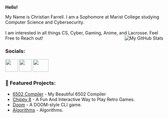 **Hello!**

My Name is Christian Farrell. I am a Sophomore at Marist College studying Computer Science and Cybersecurity. 
<br></br>
I am interested in all things CS, Cyber, Gaming, Anime, and Lacrosse. Feel Free to Reach out!
<img src="https://github-readme-stats.vercel.app/api/top-langs/?username=CFdefense&theme=tokyonight" alt="My GitHub Stats" align="right" style="margin-left: 10px;">
### Socials:

<a href="https://linkedin.com/in/christian-farrell1"><img src="https://companieslogo.com/img/orig/linkedin-2c3012a9.png?t=1700798504" width="40" height="40"/></a>
<a href="https://leetcode.com/CFdefense/"><img src="https://user-images.githubusercontent.com/36547915/97088991-45da5d00-1652-11eb-900f-80d106540f4f.png" width="40" height="40"/></a>
<a href="mailto:CFdefence@gmail.com"><img src="https://upload.wikimedia.org/wikipedia/commons/thumb/7/7e/Gmail_icon_%282020%29.svg/2560px-Gmail_icon_%282020%29.svg.png" width="50" height="40"/></a>



### 📁 Featured Projects:
- [6502 Compiler](https://github.com/CFdefense/CMPT432N-6502-Java-Compiler) - My Beautiful 6502 Compiler
- [Chippy 8](https://github.com/CFdefense/Chip-8-Emulator) - A Fun And Interactive Way to Play Retro Games.
- [Doom](https://github.com/CFdefense/DoomGame) - A DOOM-style CLI game.
- [Algorithms](https://github.com/CFdefense/CMPT435L) - Algorithms.
